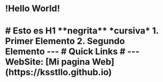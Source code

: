 <h1>!Hello World!<h1>
# Esto es H1
**negrita**
*cursiva*
1. Primer Elemento
2. Segundo Elemento
---
# Quick Links #
---
WebSite: [Mi pagina Web](https://ksstllo.github.io)



